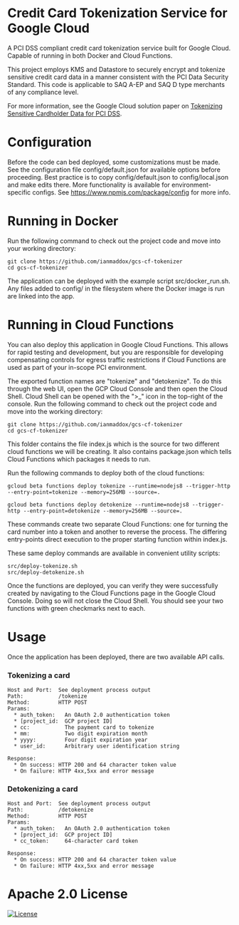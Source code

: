 # Credit Card Tokenization Service for Google Cloud
A PCI DSS compliant credit card tokenization service built for Google Cloud. Capable of running in both Docker and Cloud Functions.

This project employs KMS and Datastore to securely encrypt and tokenize sensitive credit card data in a manner consistent with the PCI Data Security Standard. This code is applicable to SAQ A-EP and SAQ D type merchants of any compliance level.

For more information, see the Google Cloud solution paper on [Tokenizing Sensitive Cardholder Data for PCI DSS](https://TBD).

# Configuration
Before the code can bed deployed, some customizations must be made. See the configuration file config/default.json for available options before proceeding. Best practice is to copy config/default.json to config/local.json and make edits there. More functionality is available for environment-specific configs. See https://www.npmjs.com/package/config for more info.

# Running in Docker
Run the following command to check out the project code and move into your working directory:

```
git clone https://github.com/ianmaddox/gcs-cf-tokenizer
cd gcs-cf-tokenizer
```

The application can be deployed with the example script src/docker_run.sh. Any files added to config/ in the filesystem where the Docker image is run are linked into the app.

# Running in Cloud Functions
You can also deploy this application in Google Cloud Functions. This allows for rapid testing and development, but you are responsible for developing compensating controls for egress traffic restrictions if Cloud Functions are used as part of your in-scope PCI environment.

The exported function names are "tokenize" and "detokenize". To do this through the web UI, open the GCP Cloud Console and then open the Cloud Shell. Cloud Shell can be opened with the ">_" icon in the top-right of the console.
Run the following command to check out the project code and move into the working directory:

```
git clone https://github.com/ianmaddox/gcs-cf-tokenizer
cd gcs-cf-tokenizer
```

This folder contains the file index.js which is the source for two different cloud functions we will be creating. It also contains package.json which tells Cloud Functions which packages it needs to run.

Run the following commands to deploy both of the cloud functions:
```
gcloud beta functions deploy tokenize --runtime=nodejs8 --trigger-http --entry-point=tokenize --memory=256MB --source=.

gcloud beta functions deploy detokenize --runtime=nodejs8 --trigger-http --entry-point=detokenize --memory=256MB --source=.
```

These commands create two separate Cloud Functions: one for turning the card number into a token and another to reverse the process. The differing entry-points direct execution to the proper starting function within index.js.

These same deploy commands are available in convenient utility scripts:
```
src/deploy-tokenize.sh
src/deploy-detokenize.sh
```

Once the functions are deployed, you can verify they were successfully created by navigating to the Cloud Functions page in the Google Cloud Console. Doing so will not close the Cloud Shell. You should see your two functions with green checkmarks next to each.

# Usage
Once the application has been deployed, there are two available API calls.
### Tokenizing a card
```
Host and Port:  See deployment process output
Path:           /tokenize
Method:         HTTP POST
Params:
  * auth_token:   An OAuth 2.0 authentication token
  * [project_id:  GCP project ID]
  * cc:           The payment card to tokenize
  * mm:           Two digit expiration month
  * yyyy:         Four digit expiration year
  * user_id:      Arbitrary user identification string

Response:
  * On success: HTTP 200 and 64 character token value
  * On failure: HTTP 4xx,5xx and error message
```

  ### Detokenizing a card
```
Host and Port:  See deployment process output
Path:           /detokenize
Method:         HTTP POST
Params:
  * auth_token:   An OAuth 2.0 authentication token
  * [project_id:  GCP project ID]
  * cc_token:     64-character card token

Response:
  * On success: HTTP 200 and 64 character token value
  * On failure: HTTP 4xx,5xx and error message
```
# Apache 2.0 License
[![License](https://img.shields.io/badge/License-Apache%202.0-blue.svg)](https://opensource.org/licenses/Apache-2.0)
